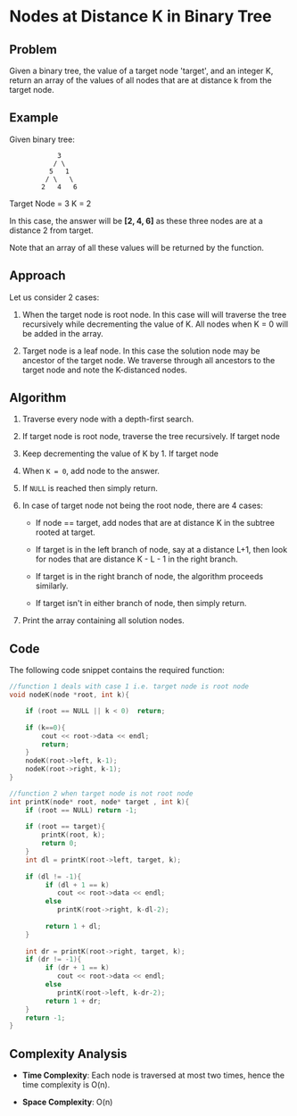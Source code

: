 # Nodes at Distance K in Binary Tree

## Problem

Given a binary tree, the value of a target node 'target', and an integer K, return an array of the values of all nodes that are at distance k from the target node.

## Example

Given binary tree:

```
            3
           / \
          5   1
         / \   \
        2   4   6 
```
Target Node = 3
K = 2

In this case, the answer will be **[2, 4, 6]** as these three nodes are at a distance 2 from target.

Note that an array of all these values will be returned by the function.

## Approach

Let us consider 2 cases:

1. When the target node is root node. In this case will will traverse the tree recursively while decrementing the value of K. All nodes when K = 0 will be added in the array.

2. Target node is a leaf node. In this case the solution node may be ancestor of the target node. We traverse through all ancestors to the target node and note the K-distanced nodes.

## Algorithm

1. Traverse every node with a depth-first search. 

2. If target node is root node, traverse the tree recursively. If target node

3. Keep decrementing the value of K by 1. If target node

4. When `K = 0`, add node to the answer.

5. If `NULL` is reached then simply return.

6. In case of target node not being the root node, there are 4 cases:

   * If node == target, add nodes that are at distance K in the subtree rooted at target.

   * If target is in the left branch of node, say at a distance L+1, then look for nodes that are distance K - L - 1 in the right branch.

   * If target is in the right branch of node, the algorithm proceeds similarly.

   * If target isn't in either branch of node, then simply return.

7. Print the array containing all solution nodes.

## Code

The following code snippet contains the required function:

```c++
//function 1 deals with case 1 i.e. target node is root node
void nodeK(node *root, int k){

    if (root == NULL || k < 0)  return;
 
    if (k==0){
        cout << root->data << endl;
        return;
    }
    nodeK(root->left, k-1);
    nodeK(root->right, k-1);
}

//function 2 when target node is not root node
int printK(node* root, node* target , int k){
    if (root == NULL) return -1;
 
    if (root == target){
        printK(root, k);
        return 0;
    }
    int dl = printK(root->left, target, k);
 
    if (dl != -1){
         if (dl + 1 == k)
            cout << root->data << endl;
         else
            printK(root->right, k-dl-2);
 
         return 1 + dl;
    }
 
    int dr = printK(root->right, target, k);
    if (dr != -1){
         if (dr + 1 == k)
            cout << root->data << endl;
         else
            printK(root->left, k-dr-2);
         return 1 + dr;
    }
    return -1;
}
```

## Complexity Analysis

* **Time Complexity**: Each node is traversed at most two times, hence the time complexity is O(n).

* **Space Complexity**: O(n)
